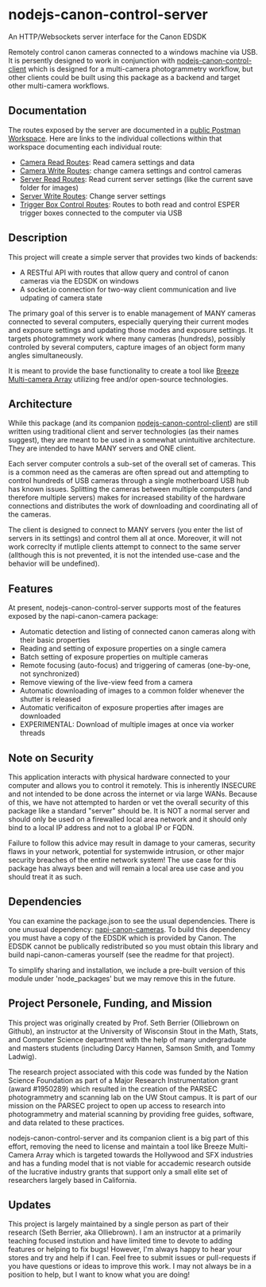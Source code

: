 # nodejs-canon-control-server
An HTTP/Websockets server interface for the Canon EDSDK

Remotely control canon cameras connected to a windows machine via USB.  It is persently designed to work in conjunction with [nodejs-canon-control-client](https://github.com/UWStout/nodejs-canon-control-client) which is designed for a multi-camera photogrammetry workflow, but other clients could be built using this package as a backend and target other multi-camera workflows.

## Documentation
The routes exposed by the server are documented in a [public Postman Workspace](https://www.postman.com/parsec-uw-stout/workspace/parsec-backend-server/overview).  Here are links to the individual collections within that workspace documenting each individual route:
- [Camera Read Routes](https://www.postman.com/parsec-uw-stout/workspace/parsec-backend-server/documentation/21298009-2ccc5f0e-fdf0-44d8-9259-50291f545ecb): Read camera settings and data
- [Camera Write Routes](https://www.postman.com/parsec-uw-stout/workspace/parsec-backend-server/documentation/21298009-554bef4b-7a4b-47d8-86bd-01b8ef9c37ca): change camera settings and control cameras
- [Server Read Routes](https://www.postman.com/parsec-uw-stout/workspace/parsec-backend-server/documentation/21371504-d9adc16c-9b9a-48c6-aa40-9a126e9dbd23): Read current server settings (like the current save folder for images)
- [Server Write Routes](https://www.postman.com/parsec-uw-stout/workspace/parsec-backend-server/documentation/21371504-a5a5dd42-fbf2-4de4-9d73-96587bc5b978): Change server settings
- [Trigger Box Control Routes](https://www.postman.com/parsec-uw-stout/workspace/parsec-backend-server/documentation/21298009-79110db3-86c7-4775-849c-73ead6bcd727): Routes to both read and control ESPER trigger boxes connected to the computer via USB

## Description
This project will create a simple server that provides two kinds of backends:
- A RESTful API with routes that allow query and control of canon cameras via the EDSDK on windows
- A socket.io connection for two-way client communication and live udpating of camera state

The primary goal of this server is to enable management of MANY cameras connected to several computers, especially querying their current modes and exposure settings and updating those modes and exposure settings.  It targets photogrammety work where many cameras (hundreds), possibly controled by several computers, capture images of an object form many angles simultaneously.

It is meant to provide the base functionality to create a tool like [Breeze Multi-camera Array](https://www.breezesys.com/solutions/breeze-multi-camera-event/) utilizing free and/or open-source technologies.

## Architecture
While this package (and its companion [nodejs-canon-control-client](https://github.com/UWStout/nodejs-canon-control-client)) are still written using traditional client and server technologies (as their names suggest), they are meant to be used in a somewhat unintuitive architecture.  They are intended to have MANY servers and ONE client.

Each server computer controls a sub-set of the overall set of cameras.  This is a common need as the cameras are often spread out and attempting to control hundreds of USB cameras through a single motherboard USB hub has known issues.  Splitting the cameras between multiple computers (and therefore multiple servers) makes for increased stability of the hardware connections and distributes the work of downloading and coordinating all of the cameras.

The client is designed to connect to MANY servers (you enter the list of servers in its settings) and control them all at once.  Moreover, it will not work correclty if mutliple clients attempt to connect to the same server (allthough this is not prevented, it is not the intended use-case and the behavior will be undefined).

## Features
At present, nodejs-canon-control-server supports most of the features exposed by the napi-canon-camera package:
- Automatic detection and listing of connected canon cameras along with their basic properties
- Reading and setting of exposure properties on a single camera
- Batch setting of exposure properties on multiple cameras
- Remote focusing (auto-focus) and triggering of cameras (one-by-one, not synchronized)
- Remove viewing of the live-view feed from a camera
- Automatic downloading of images to a common folder whenever the shutter is released
- Automatic verificaiton of exposure properties after images are downloaded
- EXPERIMENTAL: Download of multiple images at once via worker threads

## Note on Security
This application interacts with physical hardware connected to your computer and allows you to control it remotely. This is inherently INSECURE and not intended to be done across the internet or via large WANs. Because of this, we have not attempted to harden or vet the overall security of this package like a standard "server" should be. It is NOT a normal server and should only be used on a firewalled local area network and it should only bind to a local IP address and not to a global IP or FQDN.

Failure to follow this advice may result in damage to your cameras, security flaws in your network, potential for systemwide intrusion, or other major security breaches of the entire network system! The use case for this package has always been and will remain a local area use case and you should treat it as such.

## Dependencies
You can examine the package.json to see the usual dependencies.  There is one unusual dependency: [napi-canon-cameras](https://github.com/dimensional-de/napi-canon-cameras).  To build this dependency you must have a copy of the EDSDK which is provided by Canon.  The EDSDK cannot be publically redistributed so you must obtain this library and build napi-canon-cameras yourself (see the readme for that project).

To simplify sharing and installation, we include a pre-built version of this module under 'node_packages' but we may remove this in the future.

## Project Personele, Funding, and Mission
This project was originally created by Prof. Seth Berrier (Olliebrown on Github), an instructor at the University of Wisconsin Stout in the Math, Stats, and Computer Science department with the help of many undergraduate and masters students (including Darcy Hannen, Samson Smith, and Tommy Ladwig).

The research project associated with this code was funded by the Nation Science Foundation as part of a Major Research Instrumentation grant (award #1950289) which resulted in the creation of the PARSEC photogrammetry and scanning lab on the UW Stout campus.  It is part of our mission on the PARSEC project to open up access to research into photogrammetry and material scanning by providing free guides, software, and data related to these practices.

nodejs-canon-control-server and its companion client is a big part of this effort, removing the need to license and maintain a tool like Breeze Multi-Camera Array which is targeted towards the Hollywood and SFX industries and has a funding model that is not viable for accademic research outside of the lucrative industry grants that support only a small elite set of researchers largely based in California.

## Updates
This project is largely maintained by a single person as part of their research (Seth Berrier, aka Olliebrown). I am an instructor at a primarily teaching focused instution and have limited time to devote to adding features or helping to fix bugs! However, I'm always happy to hear your stores and try and help if I can.  Feel free to submit issues or pull-requests if you have questions or ideas to improve this work. I may not always be in a position to help, but I want to know what you are doing!
